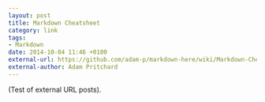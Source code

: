 ```yaml
---
layout: post
title: Markdown Cheatsheet
category: link
tags: 
- Markdown
date: 2014-10-04 11:46 +0100
external-url: https://github.com/adam-p/markdown-here/wiki/Markdown-Cheatsheet
external-author: Adam Pritchard
---
```

(Test of external URL posts).
